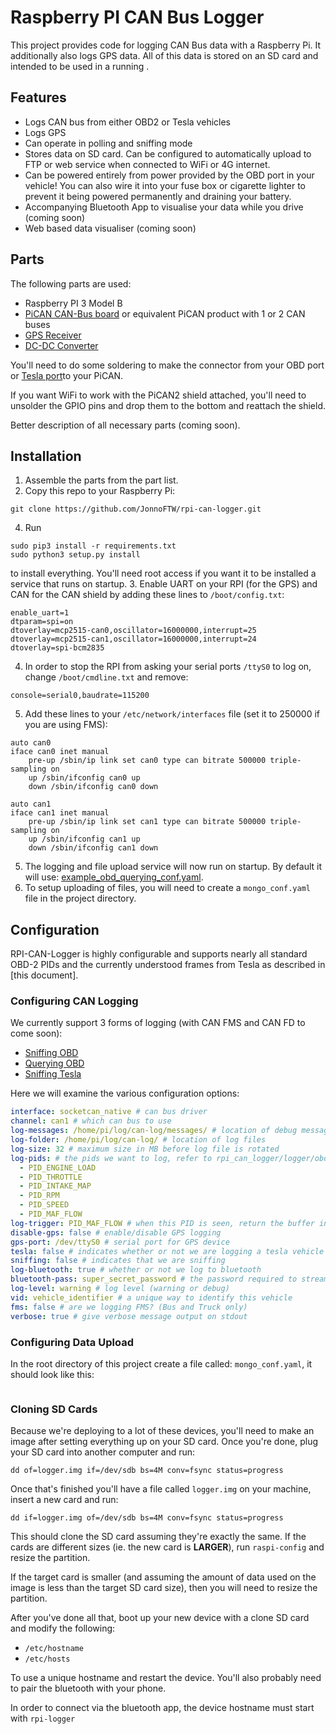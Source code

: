 # Raspberry PI CAN Bus Logger

This project provides code for logging CAN Bus data with a Raspberry Pi. It additionally also logs GPS data. All of this data is stored on an SD card and intended to be used in a running .

## Features

* Logs CAN bus from either OBD2 or Tesla vehicles
* Logs GPS
* Can operate in polling and sniffing mode
* Stores data on SD card. Can be configured to automatically upload to FTP or web service when connected to WiFi or 4G internet.
* Can be powered entirely from power provided by the OBD port in your vehicle!  You can also wire it into your fuse box or cigarette lighter to prevent it being powered permanently and draining your battery.
* Accompanying Bluetooth App to visualise your data while you drive (coming soon)
* Web based data visualiser (coming soon)

## Parts

The following parts are used:

* Raspberry PI 3 Model B
* [PiCAN CAN-Bus board](http://skpang.co.uk/catalog/pican2-duo-canbus-board-for-raspberry-pi-23-p-1480.html) or equivalent PiCAN product with 1 or 2 CAN buses
* [GPS Receiver](https://www.dfrobot.com/product-1103.html)
* [DC-DC Converter](https://www.digikey.com.au/products/en?keywords=1597-1243-ND)


You'll need to do some soldering to make the connector from your OBD port or [Tesla port](http://au.rs-online.com/web/p/pcb-connector-housings/7201162/?searchTerm=720-1162&relevancy-data=636F3D3126696E3D4931384E525353746F636B4E756D626572266C753D656E266D6D3D6D61746368616C6C26706D3D5E285C647B362C377D5B4161426250705D297C285C647B337D5B5C732D2F255C2E2C5D5C647B332C347D5B4161426250705D3F292426706F3D3126736E3D592673743D52535F53544F434B5F4E554D4245522677633D4E4F4E45267573743D3732302D31313632267374613D3732303131363226)to your PiCAN.

If you want WiFi to work with the PiCAN2 shield attached, you'll need to unsolder the GPIO pins and drop them to the bottom and reattach the shield.

Better description of all necessary parts (coming soon).

## Installation

1. Assemble the parts from the part list.
2. Copy this repo to your Raspberry Pi:
````
git clone https://github.com/JonnoFTW/rpi-can-logger.git
````  
4. Run 
```
sudo pip3 install -r requirements.txt
sudo python3 setup.py install
```
 to install everything. You'll need root access if you want it to be installed a service that runs on startup.
3. Enable UART on your RPI (for the GPS) and CAN for the CAN shield by adding these lines to `/boot/config.txt`:
```
enable_uart=1
dtparam=spi=on
dtoverlay=mcp2515-can0,oscillator=16000000,interrupt=25
dtoverlay=mcp2515-can1,oscillator=16000000,interrupt=24
dtoverlay=spi-bcm2835
```
4. In order to stop the RPI from asking your serial ports `/ttyS0` to log on, change `/boot/cmdline.txt` and remove:
```
console=serial0,baudrate=115200
```
5. Add these lines to your `/etc/network/interfaces` file (set it to 250000 if you are using FMS):
```
auto can0
iface can0 inet manual
    pre-up /sbin/ip link set can0 type can bitrate 500000 triple-sampling on
    up /sbin/ifconfig can0 up
    down /sbin/ifconfig can0 down

auto can1
iface can1 inet manual
    pre-up /sbin/ip link set can1 type can bitrate 500000 triple-sampling on
    up /sbin/ifconfig can1 up
    down /sbin/ifconfig can1 down

```

5. The logging and file upload service will now run on startup. By default it will use: [example_obd_querying_conf.yaml](https://github.com/JonnoFTW/rpi-can-logger/blob/master/example_obd_querying_conf.yaml).
6. To setup uploading of files, you will need to create a `mongo_conf.yaml` file in the project directory.
  
## Configuration
RPI-CAN-Logger is highly configurable and supports nearly all standard OBD-2 PIDs and the currently understood frames from Tesla as described in [this document].
### Configuring CAN Logging

We currently support 3 forms of logging  (with CAN FMS and CAN FD to come soon):

* [Sniffing OBD](https://github.com/JonnoFTW/rpi-can-logger/blob/master/example_obd_sniffing_conf.yaml)
* [Querying OBD](https://github.com/JonnoFTW/rpi-can-logger/blob/master/example_obd_querying_conf.yaml)
* [Sniffing Tesla](https://github.com/JonnoFTW/rpi-can-logger/blob/master/example_tesla_conf.yaml)

Here we will examine the various configuration options:

```yaml
interface: socketcan_native # can bus driver
channel: can1 # which can bus to use
log-messages: /home/pi/log/can-log/messages/ # location of debug messages
log-folder: /home/pi/log/can-log/ # location of log files
log-size: 32 # maximum size in MB before log file is rotated 
log-pids: # the pids we want to log, refer to rpi_can_logger/logger/obd_pids.py,  tesla_pids.py fms_pids.py outlander_pid
  - PID_ENGINE_LOAD
  - PID_THROTTLE
  - PID_INTAKE_MAP
  - PID_RPM
  - PID_SPEED
  - PID_MAF_FLOW
log-trigger: PID_MAF_FLOW # when this PID is seen, return the buffer in current state (only works in sniffing mode)
disable-gps: false # enable/disable GPS logging
gps-port: /dev/ttyS0 # serial port for GPS device
tesla: false # indicates whether or not we are logging a tesla vehicle
sniffing: false # indicates that we are sniffing
log-bluetooth: true # whether or not we log to bluetooth
bluetooth-pass: super_secret_password # the password required to stream the bluetooth data
log-level: warning # log level (warning or debug)
vid: vehicle_identifier # a unique way to identify this vehicle
fms: false # are we logging FMS? (Bus and Truck only)
verbose: true # give verbose message output on stdout
```

### Configuring Data Upload

In the root directory of this project create a file called: `mongo_conf.yaml`, it should look like this:

```

```


### Cloning SD Cards

Because we're deploying to a lot of these devices, you'll need to make an image after setting everything up on your SD
card. Once you're done, plug your SD card into another computer and run:

`dd of=logger.img if=/dev/sdb bs=4M conv=fsync status=progress`

Once that's finished you'll have a file called `logger.img` on your machine, insert a new card and run:

`dd if=logger.img of=/dev/sdb bs=4M conv=fsync status=progress`

This should clone the SD card assuming they're exactly the same. If the cards are different sizes (ie. the new card is 
**LARGER**), run `raspi-config` and resize the partition.

If the target card is smaller (and assuming the amount of data used on the image is less than the target SD card size),
 then you will need to resize the partition.
 
 
After you've done all that, boot up your new device with a clone SD card and modify the following:

 * `/etc/hostname`
 * `/etc/hosts`
 
To use a unique hostname and restart the device. You'll also probably need to pair the bluetooth with your phone.

In order to connect via the bluetooth app, the device hostname must start with `rpi-logger`

